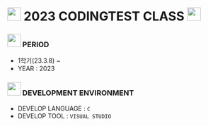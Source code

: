 # <img src = "https://cdn-icons-png.flaticon.com/512/290/290409.png" width = "30" height = "30"> 2023 CODINGTEST CLASS <img src = "https://cdn-icons-png.flaticon.com/512/290/290409.png" width = "30" height = "30" >

### <img src = "https://cdn-icons-png.flaticon.com/128/4341/4341050.png" width = "30" height = "30" > PERIOD 
- 1학기(23.3.8) ~ 
- YEAR : 2023

### <img src = "https://cdn-icons-png.flaticon.com/128/4341/4341102.png" width = "30" height = "30"> DEVELOPMENT ENVIRONMENT
- DEVELOP LANGUAGE :  ` C `
- DEVELOP TOOL : ` VISUAL STUDIO ` 

